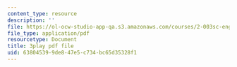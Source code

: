 ```yaml
---
content_type: resource
description: ''
file: https://ol-ocw-studio-app-qa.s3.amazonaws.com/courses/2-003sc-engineering-dynamics-fall-2011/638045399de847e5c734bc65d35328f1_9CPA6WG6mRo.pdf
file_type: application/pdf
resourcetype: Document
title: 3play pdf file
uid: 63804539-9de8-47e5-c734-bc65d35328f1
---
```

